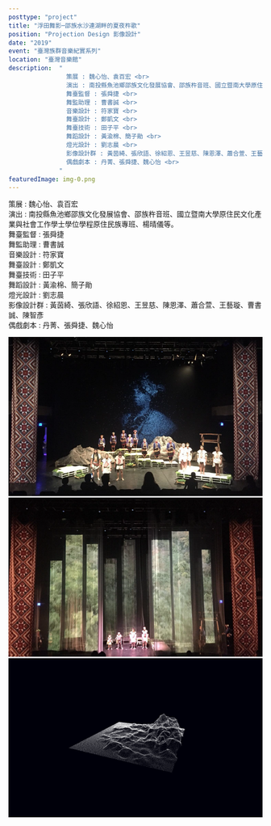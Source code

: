 ```yaml
---
posttype: "project"
title: "浮田舞影─邵族水沙連湖畔的夏夜杵歌"
position: "Projection Design 影像設計"
date: "2019"
event: "臺灣族群音樂紀實系列"
location: "臺灣音樂館"
description:  "
                策展 : 魏心怡、袁百宏 <br>
                演出 : 南投縣魚池鄉邵族文化發展協會、邵族杵音班、國立暨南大學原住民文化產業與社會工作學士學位學程原住民族專班、楊晴儀等。 <br>
                舞臺監督 : 張舜捷 <br>
                舞監助理 : 曹書誠 <br>
                音樂設計 : 符家寶 <br>
                舞臺設計 : 鄭凱文 <br>
                舞臺技術 : 田子平 <br>
                舞蹈設計 : 黃渝棉、簡子勛 <br>
                燈光設計 : 劉志晨 <br>
                影像設計群 : 黃茵綺、張欣語、徐紹恩、王昱慈、陳恩澤、蕭合萱、王藝璇、曹書誠、陳智彥 <br>
                偶戲劇本 : 丹菁、張舜捷、魏心怡 <br>
              "
featuredImage: img-0.png
---
```

策展 : 魏心怡、袁百宏 <br>
演出 : 南投縣魚池鄉邵族文化發展協會、邵族杵音班、國立暨南大學原住民文化產業與社會工作學士學位學程原住民族專班、楊晴儀等。 <br>
舞臺監督 : 張舜捷 <br>
舞監助理 : 曹書誠 <br>
音樂設計 : 符家寶 <br>
舞臺設計 : 鄭凱文 <br>
舞臺技術 : 田子平 <br>
舞蹈設計 : 黃渝棉、簡子勛 <br>
燈光設計 : 劉志晨 <br>
影像設計群 : 黃茵綺、張欣語、徐紹恩、王昱慈、陳恩澤、蕭合萱、王藝璇、曹書誠、陳智彥 <br>
偶戲劇本 : 丹菁、張舜捷、魏心怡 <br>

<div class="project_box">
<img class="project_subimg" src="./img-0.png">
</div>
<div class="project_box">
<img class="project_subimg" src="./img-1.png">
</div>
<div class="project_box">
<img class="project_subimg" src="./img-2.png">
</div>
<div class="project_box"></div>
